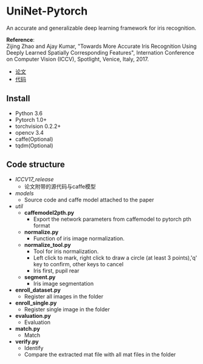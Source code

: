 # UniNet-Pytorch
An accurate and generalizable deep learning framework for iris recognition.

**Reference**:  
Zijing Zhao and Ajay Kumar, "Towards More Accurate Iris Recognition Using Deeply Learned Spatially Corresponding Features", Internation Conference on Computer Vision (ICCV), Spotlight, Venice, Italy, 2017.  
 - [论文](https://www4.comp.polyu.edu.hk/~csajaykr/myhome/papers/ICCV2017.pdf)
 - [代码](http://www.comp.polyu.edu.hk/~csajaykr/deepiris.htm)

## Install
- Python 3.6
- Pytorch 1.0+
- torchvision 0.2.2+
- opencv 3.4
- caffe(Optional)
- tqdm(Optional)

## Code structure
- *ICCV17_release*
  - 论文附带的源代码与caffe模型
- *models*
   - Source code and caffe model attached to the paper
- *util*
  - **caffemodel2pth.py**
    - Export the network parameters from caffemodel to pytorch pth format
  - **normalize.py**
    - Function of iris image normalization.
   - **normalize_tool.py**  
     - Tool for iris normalization.
     - Left click to mark, right click to draw a circle (at least 3 points),'q' key to confirm, other keys to cancel
     - Iris first, pupil rear
  - **segment.py**
    - Iris image segmentation
- **enroll_dataset.py**
    - Register all images in the folder
- **enroll_single.py**
    - Register single image in the folder
- **evaluation.py**
    - Evaluation
- **match.py**
    - Match
- **verify.py**
    - Identify
    - Compare the extracted mat file with all mat files in the folder

  
